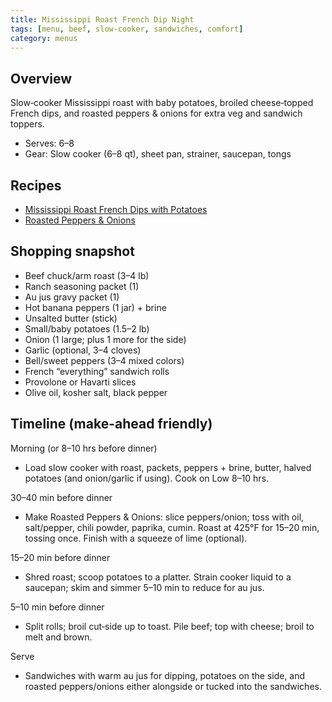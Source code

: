 ```yaml
---
title: Mississippi Roast French Dip Night
tags: [menu, beef, slow-cooker, sandwiches, comfort]
category: menus
---
```


## Overview
Slow‑cooker Mississippi roast with baby potatoes, broiled cheese‑topped French dips, and roasted peppers & onions for extra veg and sandwich toppers.
- Serves: 6–8
- Gear: Slow cooker (6–8 qt), sheet pan, strainer, saucepan, tongs

## Recipes
- [Mississippi Roast French Dips with Potatoes](/good-eats/recipes/entrees/mississippi_roast_french_dip/index/)
- [Roasted Peppers & Onions](/good-eats/recipes/sides/roasted_peppers_and_onions/index/)

## Shopping snapshot
- Beef chuck/arm roast (3–4 lb)
- Ranch seasoning packet (1)
- Au jus gravy packet (1)
- Hot banana peppers (1 jar) + brine
- Unsalted butter (stick)
- Small/baby potatoes (1.5–2 lb)
- Onion (1 large; plus 1 more for the side)
- Garlic (optional, 3–4 cloves)
- Bell/sweet peppers (3–4 mixed colors)
- French “everything” sandwich rolls
- Provolone or Havarti slices
- Olive oil, kosher salt, black pepper

## Timeline (make-ahead friendly)

Morning (or 8–10 hrs before dinner)
- Load slow cooker with roast, packets, peppers + brine, butter, halved potatoes (and onion/garlic if using). Cook on Low 8–10 hrs.

30–40 min before dinner
- Make Roasted Peppers & Onions: slice peppers/onion; toss with oil, salt/pepper, chili powder, paprika, cumin. Roast at 425°F for 15–20 min, tossing once. Finish with a squeeze of lime (optional).

15–20 min before dinner
- Shred roast; scoop potatoes to a platter. Strain cooker liquid to a saucepan; skim and simmer 5–10 min to reduce for au jus.

5–10 min before dinner
- Split rolls; broil cut‑side up to toast. Pile beef; top with cheese; broil to melt and brown.

Serve
- Sandwiches with warm au jus for dipping, potatoes on the side, and roasted peppers/onions either alongside or tucked into the sandwiches.
